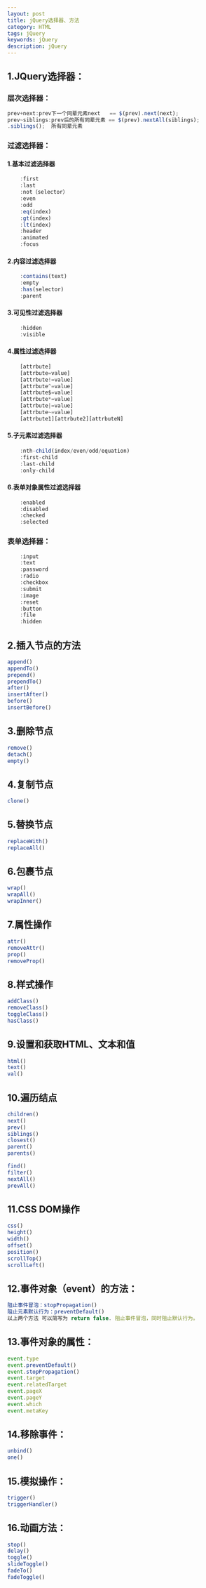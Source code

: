 ```yaml
---
layout: post
title: jQuery选择器、方法
category: HTML
tags: jQuery
keywords: jQuery
description: jQuery
---
```


## 1.JQuery选择器：

### 层次选择器：
```javascript
prev+next:prev下一个同辈元素next   == $(prev).next(next);
prev~siblings:prev后的所有同辈元素 == $(prev).nextAll(siblings);
.siblings();  所有同辈元素
```

### 过滤选择器：
#### 1.基本过滤选择器
```javascript
	:first
	:last
	:not（selector）
	:even
	:odd
	:eq(index)
	:gt(index)
	:lt(index)
	:header
	:animated
	:focus
```
#### 2.内容过滤选择器
```javascript
	:contains(text)
	:empty
	:has(selector)
	:parent
```

#### 3.可见性过滤选择器
```javascript
	:hidden
	:visible
```

#### 4.属性过滤选择器
```javascript
	[attrbute]
	[attrbute=value]
	[attrbute!=value]
	[attrbute^=value]
	[attrbute$=value]
	[attrbute*=value]
	[attrbute|=value]
	[attrbute~=value]
	[attrbute1][attrbute2][attrbuteN]
```

#### 5.子元素过滤选择器
```javascript
	:nth-child(index/even/odd/equation)
	:first-child
	:last-child
	:only-child
```

#### 6.表单对象属性过滤选择器
```javascript
	:enabled
	:disabled
	:checked
	:selected
```

### 表单选择器：
```javascript
	:input
	:text
	:password
	:radio
	:checkbox
	:submit
	:image
	:reset
	:button
	:file
	:hidden
```

## 2.插入节点的方法
```javascript
append()
appendTo()
prepend()
prependTo()
after()
insertAfter()
before()
insertBefore()
```

## 3.删除节点
```javascript
remove()
detach()
empty()
```

## 4.复制节点
```javascript
clone()
```

## 5.替换节点
```javascript
replaceWith()
replaceAll()
```

## 6.包裹节点
```javascript
wrap()
wrapAll()
wrapInner()
```

## 7.属性操作
```javascript
attr()
removeAttr()
prop()
removeProp()
```

## 8.样式操作
```javascript
addClass()
removeClass()
toggleClass()
hasClass()
```

## 9.设置和获取HTML、文本和值
```javascript
html()
text()
val()
```

## 10.遍历结点
```javascript
children()
next()
prev()
siblings()
closest()
parent()
parents()

find()
filter()
nextAll()
prevAll()
```

## 11.CSS DOM操作
```javascript
css()
height()
width()
offset()
position()
scrollTop()
scrollLeft()
```

## 12.事件对象（event）的方法：
```javascript
阻止事件冒泡：stopPropagation()
阻止元素默认行为：preventDefault()
以上两个方法 可以简写为 return false. 阻止事件冒泡，同时阻止默认行为。
```

## 13.事件对象的属性：
```javascript
event.type
event.preventDefault()
event.stopPropagation()
event.target
event.relatedTarget
event.pageX
event.pageY
event.which
event.metaKey
```

## 14.移除事件：
```javascript
unbind()
one()
```

## 15.模拟操作：
```javascript
trigger()
triggerHandler()
```

## 16.动画方法：
```javascript
stop()
delay()
toggle()
slideToggle()
fadeTo()
fadeToggle()
```
